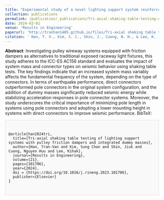 ```yaml
---
title: "Experimental study of a novel lighting support system reinforced with a pulley friction damper"
collection: publications
permalink: /publication/_publications/Tri-axial-shaking-table-testing-of-lighting-support 
date: 2024-03-01
venue: 'Results in Engineering'
paperurl: 'http://tranhan1405.github.io/files/Tri-axial shaking table testing of lighting support systems with pulley friction dampers and integrated dummy masses.pdf'
citation: ' Han, T. V., Kim, S. C., Shin, J., Cuong, N. H., & Lee, K. (2024). Tri-axial shaking table testing of lighting support systems with pulley friction dampers and integrated dummy masses. Results in Engineering, 21, 101706.'
---
```

**Abstract**: Investigating pulley wireway systems equipped with friction dampers as alternatives to traditional exposed raceway light fixtures, this study adheres to the ICC-ES AC156 standard and evaluates the impact of system mass and connector types on seismic behavior using shaking table tests. The key findings indicate that an increased system mass variably affects the fundamental frequency of the system, depending on the type of connectors. In terms of earthquake performance, direct connectors outperformed pole connectors in the original system configuration, and the addition of dummy masses significantly reduced seismic energy while stabilizing acceleration responses in pole connector systems. Moreover, the study underscores the critical importance of minimizing pole length in systems using pole connectors and adopting a lower mounting height in systems with direct connectors to improve seismic performance.
BibTeX: 
  <div style="border: 1px solid #ddd; padding: 10px; background-color: #f9f9f9;">
  <pre><code>
@article{han2024tri,
  title={Tri-axial shaking table testing of lighting support systems with pulley friction dampers and integrated dummy masses},
  author={Han, Tran-Van and Kim, Sung Chan and Shin, Jiuk and Cuong, Nguyen Huu and Lee, Kihak},
  journal={Results in Engineering},
  volume={21},
  pages={101706},
  year={2024},
  doi = {https://doi.org/10.1016/j.rineng.2023.101706},
  publisher={Elsevier}
}
  </code></pre>
  </div>



